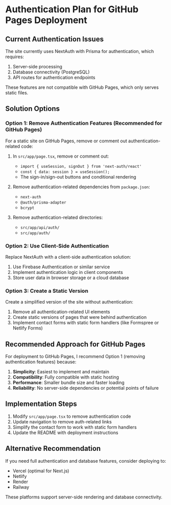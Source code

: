 # Authentication Plan for GitHub Pages Deployment

## Current Authentication Issues

The site currently uses NextAuth with Prisma for authentication, which requires:
1. Server-side processing
2. Database connectivity (PostgreSQL)
3. API routes for authentication endpoints

These features are not compatible with GitHub Pages, which only serves static files.

## Solution Options

### Option 1: Remove Authentication Features (Recommended for GitHub Pages)

For a static site on GitHub Pages, remove or comment out authentication-related code:

1. In `src/app/page.tsx`, remove or comment out:
   - `import { useSession, signOut } from 'next-auth/react'`
   - `const { data: session } = useSession();`
   - The sign-in/sign-out buttons and conditional rendering

2. Remove authentication-related dependencies from `package.json`:
   - `next-auth`
   - `@auth/prisma-adapter`
   - `bcrypt`

3. Remove authentication-related directories:
   - `src/app/api/auth/`
   - `src/app/auth/`

### Option 2: Use Client-Side Authentication

Replace NextAuth with a client-side authentication solution:

1. Use Firebase Authentication or similar service
2. Implement authentication logic in client components
3. Store user data in browser storage or a cloud database

### Option 3: Create a Static Version

Create a simplified version of the site without authentication:

1. Remove all authentication-related UI elements
2. Create static versions of pages that were behind authentication
3. Implement contact forms with static form handlers (like Formspree or Netlify Forms)

## Recommended Approach for GitHub Pages

For deployment to GitHub Pages, I recommend Option 1 (removing authentication features) because:

1. **Simplicity**: Easiest to implement and maintain
2. **Compatibility**: Fully compatible with static hosting
3. **Performance**: Smaller bundle size and faster loading
4. **Reliability**: No server-side dependencies or potential points of failure

## Implementation Steps

1. Modify `src/app/page.tsx` to remove authentication code
2. Update navigation to remove auth-related links
3. Simplify the contact form to work with static form handlers
4. Update the README with deployment instructions

## Alternative Recommendation

If you need full authentication and database features, consider deploying to:
- Vercel (optimal for Next.js)
- Netlify
- Render
- Railway

These platforms support server-side rendering and database connectivity.
